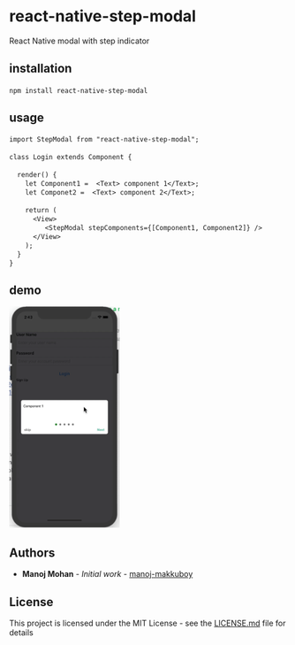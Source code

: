 # react-native-step-modal
React Native modal with step indicator

## installation
`npm install react-native-step-modal`

## usage
```
import StepModal from "react-native-step-modal";

class Login extends Component {

  render() {
    let Component1 =  <Text> component 1</Text>;
    let Componet2 =  <Text> component 2</Text>;
    
    return (
      <View>
         <StepModal stepComponents={[Component1, Component2]} />
      </View>
    );
  }
}

```

## demo
<img src="demo.gif" width="200" height="400" />

## Authors

* **Manoj Mohan** - *Initial work* - [manoj-makkuboy](https://github.com/manoj-makkuboy)

## License

This project is licensed under the MIT License - see the [LICENSE.md](LICENSE.md) file for details
